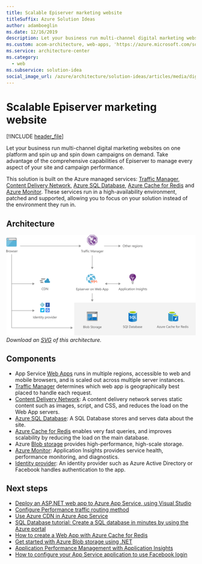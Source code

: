 ```yaml
---
title: Scalable Episerver marketing website
titleSuffix: Azure Solution Ideas
author: adamboeglin
ms.date: 12/16/2019
description: Let your business run multi-channel digital marketing websites on one platform and spin up and spin down campaigns on demand. Take advantage of the comprehensive capabilities of Episerver to manage every aspect of your site and campaign performance.
ms.custom: acom-architecture, web-apps, 'https://azure.microsoft.com/solutions/architecture/digital-marketing-episerver/'
ms.service: architecture-center
ms.category:
  - web
ms.subservice: solution-idea
social_image_url: /azure/architecture/solution-ideas/articles/media/digital-marketing-episerver.png
---
```


# Scalable Episerver marketing website

[!INCLUDE [header_file](../../../includes/sol-idea-header.md)]

Let your business run multi-channel digital marketing websites on one platform and spin up and spin down campaigns on demand. Take advantage of the comprehensive capabilities of Episerver to manage every aspect of your site and campaign performance.

This solution is built on the Azure managed services: [Traffic Manager](https://azure.microsoft.com/services/traffic-manager), [Content Delivery Network](https://azure.microsoft.com/services/cdn), [Azure SQL Database](https://azure.microsoft.com/services/sql-database), [Azure Cache for Redis](https://azure.microsoft.com/services/cache) and [Azure Monitor](https://azure.microsoft.com/services/monitor). These services run in a high-availability environment, patched and supported, allowing you to focus on your solution instead of the environment they run in.

## Architecture

![Architecture Diagram](../media/digital-marketing-episerver.png)
*Download an [SVG](../media/digital-marketing-episerver.svg) of this architecture.*

## Components

* App Service [Web Apps](https://azure.microsoft.com/services/app-service/web) runs in multiple regions, accessible to web and mobile browsers, and is scaled out across multiple server instances.
* [Traffic Manager](https://azure.microsoft.com/services/traffic-manager) determines which web app is geographically best placed to handle each request.
* [Content Delivery Network](https://docs.microsoft.com/azure/cdn/cdn-add-to-web-app): A content delivery network serves static content such as images, script, and CSS, and reduces the load on the Web App servers.
* [Azure SQL Database](https://azure.microsoft.com/services/sql-database): A SQL Database stores and serves data about the site.
* [Azure Cache for Redis](https://azure.microsoft.com/services/cache) enables very fast queries, and improves scalability by reducing the load on the main database.
* Azure [Blob storage](https://azure.microsoft.com/services/storage/blobs) provides high-performance, high-scale storage.
* [Azure Monitor](https://azure.microsoft.com/services/monitor): Application Insights provides service health, performance monitoring, and diagnostics.
* [Identity provider](https://docs.microsoft.com/azure/app-service/app-service-authentication-overview): An identity provider such as Azure Active Directory or Facebook handles authentication to the app.

## Next steps

* [Deploy an ASP.NET web app to Azure App Service, using Visual Studio](https://docs.microsoft.com/api/Redirect/documentation/articles/web-sites-dotnet-get-started)
* [Configure Performance traffic routing method](https://docs.microsoft.com/api/Redirect/documentation/articles/traffic-manager-configure-performance-routing-method)
* [Use Azure CDN in Azure App Service](https://docs.microsoft.com/api/Redirect/documentation/articles/cdn-websites-with-cdn)
* [SQL Database tutorial: Create a SQL database in minutes by using the Azure portal](https://docs.microsoft.com/api/Redirect/documentation/articles/sql-database-get-started)
* [How to create a Web App with Azure Cache for Redis](https://docs.microsoft.com/azure/azure-cache-for-redis/cache-web-app-arm-with-redis-cache-provision)
* [Get started with Azure Blob storage using .NET](https://docs.microsoft.com/api/Redirect/documentation/articles/storage-dotnet-how-to-use-blobs)
* [Application Performance Management with Application Insights](https://docs.microsoft.com/azure/azure-monitor/app/app-insights-overview)
* [How to configure your App Service application to use Facebook login](https://docs.microsoft.com/api/Redirect/documentation/articles/app-service-mobile-how-to-configure-facebook-authentication)
